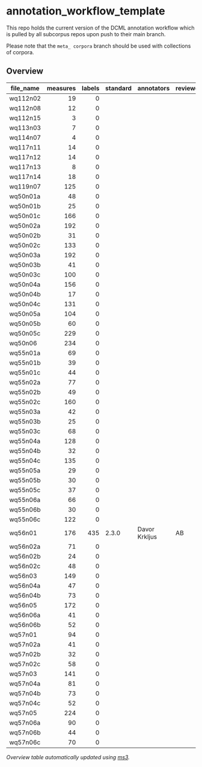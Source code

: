 # annotation_workflow_template

This repo holds the current version of the DCML annotation workflow which is pulled by all subcorpus repos upon push to their main branch. 

Please note that the `meta_ corpora` branch should be used with collections of corpora.


## Overview
|file_name|measures|labels|standard| annotators  |reviewers|
|---------|-------:|-----:|--------|-------------|---------|
|wq112n02 |      19|     0|        |             |         |
|wq112n08 |      12|     0|        |             |         |
|wq112n15 |       3|     0|        |             |         |
|wq113n03 |       7|     0|        |             |         |
|wq114n07 |       4|     0|        |             |         |
|wq117n11 |      14|     0|        |             |         |
|wq117n12 |      14|     0|        |             |         |
|wq117n13 |       8|     0|        |             |         |
|wq117n14 |      18|     0|        |             |         |
|wq119n07 |     125|     0|        |             |         |
|wq50n01a |      48|     0|        |             |         |
|wq50n01b |      25|     0|        |             |         |
|wq50n01c |     166|     0|        |             |         |
|wq50n02a |     192|     0|        |             |         |
|wq50n02b |      31|     0|        |             |         |
|wq50n02c |     133|     0|        |             |         |
|wq50n03a |     192|     0|        |             |         |
|wq50n03b |      41|     0|        |             |         |
|wq50n03c |     100|     0|        |             |         |
|wq50n04a |     156|     0|        |             |         |
|wq50n04b |      17|     0|        |             |         |
|wq50n04c |     131|     0|        |             |         |
|wq50n05a |     104|     0|        |             |         |
|wq50n05b |      60|     0|        |             |         |
|wq50n05c |     229|     0|        |             |         |
|wq50n06  |     234|     0|        |             |         |
|wq55n01a |      69|     0|        |             |         |
|wq55n01b |      39|     0|        |             |         |
|wq55n01c |      44|     0|        |             |         |
|wq55n02a |      77|     0|        |             |         |
|wq55n02b |      49|     0|        |             |         |
|wq55n02c |     160|     0|        |             |         |
|wq55n03a |      42|     0|        |             |         |
|wq55n03b |      25|     0|        |             |         |
|wq55n03c |      68|     0|        |             |         |
|wq55n04a |     128|     0|        |             |         |
|wq55n04b |      32|     0|        |             |         |
|wq55n04c |     135|     0|        |             |         |
|wq55n05a |      29|     0|        |             |         |
|wq55n05b |      30|     0|        |             |         |
|wq55n05c |      37|     0|        |             |         |
|wq55n06a |      66|     0|        |             |         |
|wq55n06b |      30|     0|        |             |         |
|wq55n06c |     122|     0|        |             |         |
|wq56n01  |     176|   435|2.3.0   |Davor Krkljus|AB       |
|wq56n02a |      71|     0|        |             |         |
|wq56n02b |      24|     0|        |             |         |
|wq56n02c |      48|     0|        |             |         |
|wq56n03  |     149|     0|        |             |         |
|wq56n04a |      47|     0|        |             |         |
|wq56n04b |      73|     0|        |             |         |
|wq56n05  |     172|     0|        |             |         |
|wq56n06a |      41|     0|        |             |         |
|wq56n06b |      52|     0|        |             |         |
|wq57n01  |      94|     0|        |             |         |
|wq57n02a |      41|     0|        |             |         |
|wq57n02b |      32|     0|        |             |         |
|wq57n02c |      58|     0|        |             |         |
|wq57n03  |     141|     0|        |             |         |
|wq57n04a |      81|     0|        |             |         |
|wq57n04b |      73|     0|        |             |         |
|wq57n04c |      52|     0|        |             |         |
|wq57n05  |     224|     0|        |             |         |
|wq57n06a |      90|     0|        |             |         |
|wq57n06b |      44|     0|        |             |         |
|wq57n06c |      70|     0|        |             |         |


*Overview table automatically updated using [ms3](https://johentsch.github.io/ms3/).*
